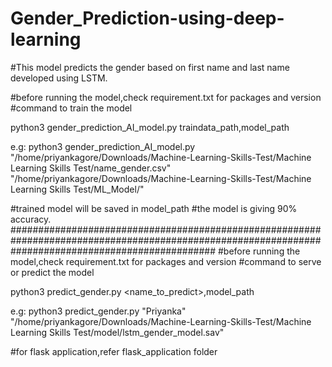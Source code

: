 # Gender_Prediction-using-deep-learning
#This model predicts the gender based on first name and last name developed using LSTM.


#before running the model,check requirement.txt for packages and version
#command to train the model

python3 gender_prediction_AI_model.py traindata_path,model_path

e.g: python3 gender_prediction_AI_model.py "/home/priyankagore/Downloads/Machine-Learning-Skills-Test/Machine Learning Skills Test/name_gender.csv" "/home/priyankagore/Downloads/Machine-Learning-Skills-Test/Machine Learning Skills Test/ML_Model/"

#trained model will be saved in model_path
#the model is giving 90% accuracy.
#####################################################################################################################################################
#before running the model,check requirement.txt for packages and version
#command to serve or predict  the model

python3 predict_gender.py <name_to_predict>,model_path

e.g: python3 predict_gender.py "Priyanka" "/home/priyankagore/Downloads/Machine-Learning-Skills-Test/Machine Learning Skills Test/model/lstm_gender_model.sav"



#for flask application,refer flask_application folder

